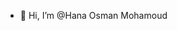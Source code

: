 - 👋 Hi, I’m @Hana Osman Mohamoud


<!---
Hanaosma/Hanaosma is a ✨ special ✨ repository because its `README.md` (this file) appears on your GitHub profile.
You can click the Preview link to take a look at your changes.
--->
